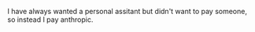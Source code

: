 I have always wanted a personal assitant but didn't want to pay someone, so instead I pay anthropic.
